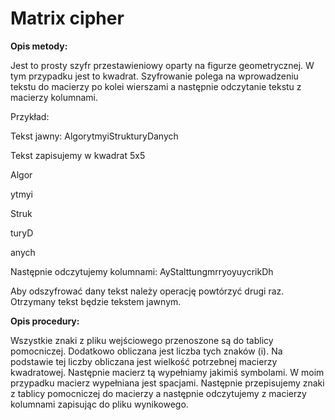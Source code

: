 # Matrix cipher

__Opis metody:__ 

Jest to prosty szyfr przestawieniowy oparty na figurze geometrycznej. W tym przypadku jest to kwadrat. Szyfrowanie polega na wprowadzeniu tekstu do macierzy po kolei wierszami a następnie odczytanie tekstu z macierzy kolumnami.

Przykład:

Tekst jawny: AlgorytmyiStrukturyDanych

Tekst zapisujemy w kwadrat 5x5

Algor

ytmyi

Struk

turyD

anych

Następnie odczytujemy kolumnami: AyStalttungmrryoyuycrikDh

Aby odszyfrować dany tekst należy operację powtórzyć drugi raz. Otrzymany tekst będzie tekstem jawnym.

__Opis procedury:__

Wszystkie znaki z pliku wejściowego przenoszone są do tablicy pomocniczej. Dodatkowo obliczana jest liczba tych znaków (i). Na podstawie tej liczby obliczana jest wielkość potrzebnej macierzy kwadratowej. Następnie macierz tą wypełniamy jakimiś symbolami. W moim przypadku macierz wypełniana jest spacjami. Następnie przepisujemy znaki z tablicy pomocniczej do macierzy a następnie odczytujemy z macierzy kolumnami zapisując do pliku wynikowego.
